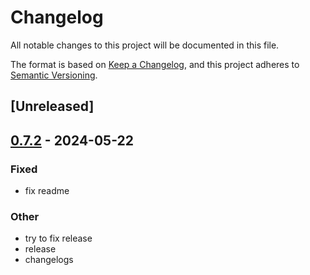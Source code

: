# Changelog
All notable changes to this project will be documented in this file.

The format is based on [Keep a Changelog](https://keepachangelog.com/en/1.0.0/),
and this project adheres to [Semantic Versioning](https://semver.org/spec/v2.0.0.html).

## [Unreleased]

## [0.7.2](https://github.com/vhdirk/dash7-rs/compare/dash7-cli-v0.7.1...dash7-cli-v0.7.2) - 2024-05-22

### Fixed
- fix readme

### Other
- try to fix release
- release
- changelogs
